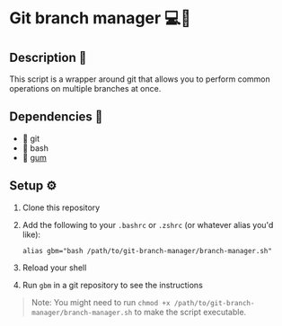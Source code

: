 # Git branch manager 💻🌳

## Description 📝

This script is a wrapper around git that allows you to perform common operations on multiple branches at once.

## Dependencies 🧰

* 🐙 git
* 🐚 bash
* 🍬 [gum](https://github.com/charmbracelet/gum#installation)

## Setup ⚙️

1. Clone this repository
2. Add the following to your `.bashrc` or `.zshrc` (or whatever alias you'd like):

    ```
    alias gbm="bash /path/to/git-branch-manager/branch-manager.sh"
    ```

3. Reload your shell
4. Run `gbm` in a git repository to see the instructions

> Note: You might need to run `chmod +x /path/to/git-branch-manager/branch-manager.sh` to make the script executable.
